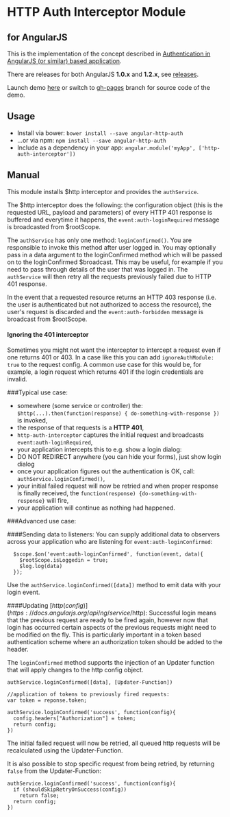 HTTP Auth Interceptor Module
============================
for AngularJS
-------------

This is the implementation of the concept described in
[Authentication in AngularJS (or similar) based application](http://espeo.eu/blog/authentication-in-angularjs-or-similar-based-application/).

There are releases for both AngularJS **1.0.x** and **1.2.x**,
see [releases](https://github.com/witoldsz/angular-http-auth/releases).

Launch demo [here](http://witoldsz.github.com/angular-http-auth/)
or switch to [gh-pages](https://github.com/witoldsz/angular-http-auth/tree/gh-pages)
branch for source code of the demo.

Usage
------

- Install via bower: `bower install --save angular-http-auth`
- ...or via npm: `npm install --save angular-http-auth`
- Include as a dependency in your app: `angular.module('myApp', ['http-auth-interceptor'])`

Manual
------

This module installs $http interceptor and provides the `authService`.

The $http interceptor does the following:
the configuration object (this is the requested URL, payload and parameters)
of every HTTP 401 response is buffered and everytime it happens, the
`event:auth-loginRequired` message is broadcasted from $rootScope.

The `authService` has only one method: `loginConfirmed()`.
You are responsible to invoke this method after user logged in. You may optionally pass in
a data argument to the loginConfirmed method which will be passed on to the loginConfirmed
$broadcast. This may be useful, for example if you need to pass through details of the user
that was logged in. The `authService` will then retry all the requests previously failed due
to HTTP 401 response.

In the event that a requested resource returns an HTTP 403 response (i.e. the user is
authenticated but not authorized to access the resource), the user's request is discarded and
the `event:auth-forbidden` message is broadcast from $rootScope.

#### Ignoring the 401 interceptor

Sometimes you might not want the interceptor to intercept a request even if one returns 401 or 403. In a case like this you can add `ignoreAuthModule: true` to the request config. A common use case for this would be, for example, a login request which returns 401 if the login credentials are invalid.

###Typical use case:

* somewhere (some service or controller) the: `$http(...).then(function(response) { do-something-with-response })` is invoked,
* the response of that requests is a **HTTP 401**,
* `http-auth-interceptor` captures the initial request and broadcasts `event:auth-loginRequired`,
* your application intercepts this to e.g. show a login dialog:
 * DO NOT REDIRECT anywhere (you can hide your forms), just show login dialog
* once your application figures out the authentication is OK, call: `authService.loginConfirmed()`,
* your initial failed request will now be retried and when proper response is finally received,
the `function(response) {do-something-with-response}` will fire,
* your application will continue as nothing had happened.

###Advanced use case:

####Sending data to listeners:
You can supply additional data to observers across your application who are listening for `event:auth-loginConfirmed`:

      $scope.$on('event:auth-loginConfirmed', function(event, data){
      	$rootScope.isLoggedin = true;
      	$log.log(data)
      });

Use the `authService.loginConfirmed([data])` method to emit data with your login event.

####Updating [$http(config)](https://docs.angularjs.org/api/ng/service/$http):
Successful login means that the previous request are ready to be fired again, however now that login has occurred certain aspects of the previous requests might need to be modified on the fly. This is particularly important in a token based authentication scheme where an authorization token should be added to the header.

The `loginConfirmed` method supports the injection of an Updater function that will apply changes to the http config object.

    authService.loginConfirmed([data], [Updater-Function])

    //application of tokens to previously fired requests:
    var token = reponse.token;

    authService.loginConfirmed('success', function(config){
      config.headers["Authorization"] = token;
      return config;
    })

The initial failed request will now be retried, all queued http requests will be recalculated using the Updater-Function.

It is also possible to stop specific request from being retried, by returning ``false`` from the Updater-Function:

    authService.loginConfirmed('success', function(config){
      if (shouldSkipRetryOnSuccess(config))
        return false;
      return config;
    })
